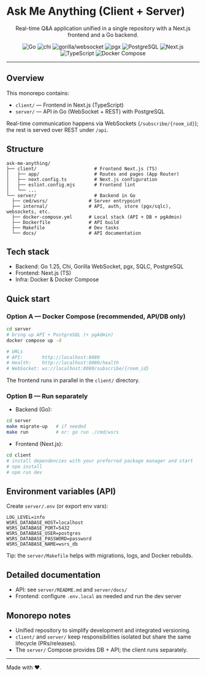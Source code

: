 # Ask Me Anything (Client + Server)

<!-- markdownlint-disable MD033 -->
<div align="center">
  <p>Real-time Q&A application unified in a single repository with a Next.js frontend and a Go backend.</p>
  
  <p>
    <img alt="Go" src="https://img.shields.io/badge/Go-1.25-00ADD8?logo=go&logoColor=white" />
    <img alt="chi" src="https://img.shields.io/badge/chi-5.2.2-4BA0F6" />
    <img alt="gorilla/websocket" src="https://img.shields.io/badge/gorilla/websocket-1.5.3-7C4DFF" />
    <img alt="pgx" src="https://img.shields.io/badge/pgx-5.7.5-2E8B57" />
    <img alt="PostgreSQL" src="https://img.shields.io/badge/PostgreSQL-latest-336791?logo=postgresql&logoColor=white" />
    <img alt="Next.js" src="https://img.shields.io/badge/Next.js--000000?logo=nextdotjs&logoColor=white" />
    <img alt="TypeScript" src="https://img.shields.io/badge/TypeScript-5.x-3178C6?logo=typescript&logoColor=white" />
    <img alt="Docker Compose" src="https://img.shields.io/badge/Docker-Compose-2496ED?logo=docker&logoColor=white" />
  </p>
</div>

---

## Overview

This monorepo contains:

- `client/` — Frontend in Next.js (TypeScript)
- `server/` — API in Go (WebSocket + REST) with PostgreSQL

Real-time communication happens via WebSockets (`/subscribe/{room_id}`); the rest is served over REST under `/api`.

## Structure

```text
ask-me-anything/
├── client/                     # Frontend Next.js (TS)
│   ├── app/                    # Routes and pages (App Router)
│   ├── next.config.ts          # Next.js configuration
│   ├── eslint.config.mjs       # Frontend lint
│   └── ...                     
└── server/                     # Backend in Go
  ├── cmd/wsrs/               # Server entrypoint
  ├── internal/               # API, auth, store (pgx/sqlc), websockets, etc.
  ├── docker-compose.yml      # Local stack (API + DB + pgAdmin)
  ├── Dockerfile              # API build
  ├── Makefile                # Dev tasks
  └── docs/                   # API documentation
```

## Tech stack

- Backend: Go 1.25, Chi, Gorilla WebSocket, pgx, SQLC, PostgreSQL
- Frontend: Next.js (TS)
- Infra: Docker & Docker Compose

## Quick start

### Option A — Docker Compose (recommended, API/DB only)

```bash
cd server
# bring up API + PostgreSQL (+ pgAdmin)
docker compose up -d

# URLs
# API:       http://localhost:8080
# Health:    http://localhost:8080/health
# WebSocket: ws://localhost:8080/subscribe/{room_id}
```

The frontend runs in parallel in the `client/` directory.

### Option B — Run separately

- Backend (Go):

```bash
cd server
make migrate-up   # if needed
make run          # or: go run ./cmd/wsrs
```

- Frontend (Next.js):

```bash
cd client
# install dependencies with your preferred package manager and start
# npm install
# npm run dev
```

## Environment variables (API)

Create `server/.env` (or export env vars):

```env
LOG_LEVEL=info
WSRS_DATABASE_HOST=localhost
WSRS_DATABASE_PORT=5432
WSRS_DATABASE_USER=postgres
WSRS_DATABASE_PASSWORD=password
WSRS_DATABASE_NAME=wsrs_db
```

Tip: the `server/Makefile` helps with migrations, logs, and Docker rebuilds.

## Detailed documentation

- API: see `server/README.md` and `server/docs/`
- Frontend: configure `.env.local` as needed and run the dev server

## Monorepo notes

- Unified repository to simplify development and integrated versioning.
- `client/` and `server/` keep responsibilities isolated but share the same lifecycle (PRs/releases).
- The `server/` Compose provides DB + API; the client runs separately.

---

Made with ❤️.

